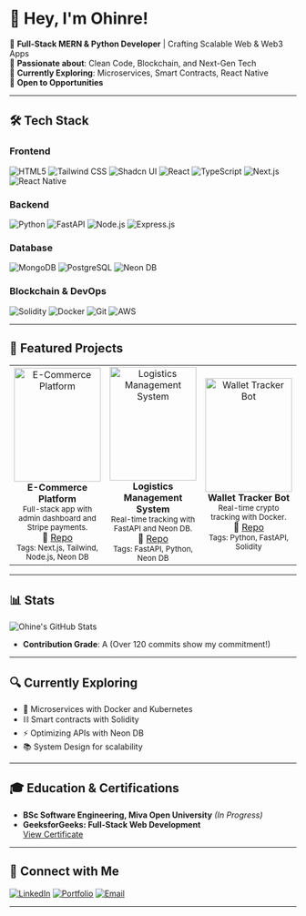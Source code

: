 # 👋 Hey, I'm Ohinre!
🚀 **Full-Stack MERN & Python Developer** | Crafting Scalable Web & Web3 Apps  
🌟 **Passionate about**: Clean Code, Blockchain, and Next-Gen Tech  
🌱 **Currently Exploring**: Microservices, Smart Contracts, React Native  
🔭 **Open to Opportunities**  

---

## 🛠️ Tech Stack

### Frontend
<div class="grid grid-cols-4 gap-2">
  <img src="https://img.shields.io/badge/HTML5-E34F26?style=for-the-badge&logo=html5&logoColor=white" alt="HTML5">
  <img src="https://img.shields.io/badge/Tailwind_CSS-38B2AC?style=for-the-badge&logo=tailwind-css&logoColor=white" alt="Tailwind CSS">
  <img src="https://img.shields.io/badge/Shadcn_UI-000000?style=for-the-badge&logo=shadcnui&logoColor=white" alt="Shadcn UI">
  <img src="https://img.shields.io/badge/React-20232A?style=for-the-badge&logo=react&logoColor=61DAFB" alt="React">
  <img src="https://img.shields.io/badge/TypeScript-3178C6?style=for-the-badge&logo=typescript&logoColor=white" alt="TypeScript">
  <img src="https://img.shields.io/badge/Next.js-000000?style=for-the-badge&logo=nextdotjs&logoColor=white" alt="Next.js">
  <img src="https://img.shields.io/badge/React_Native-20232A?style=for-the-badge&logo=react&logoColor=61DAFB" alt="React Native">
</div>

### Backend
<div class="grid grid-cols-2 gap-2">
  <img src="https://img.shields.io/badge/Python-3776AB?style=for-the-badge&logo=python&logoColor=white" alt="Python">
  <img src="https://img.shields.io/badge/FastAPI-009688?style=for-the-badge&logo=fastapi&logoColor=white" alt="FastAPI">
  <img src="https://img.shields.io/badge/Node.js-339933?style=for-the-badge&logo=nodedotjs&logoColor=white" alt="Node.js">
  <img src="https://img.shields.io/badge/Express.js-000000?style=for-the-badge&logo=express&logoColor=white" alt="Express.js">
</div>

### Database
<div class="grid grid-cols-3 gap-2">
  <img src="https://img.shields.io/badge/MongoDB-47A248?style=for-the-badge&logo=mongodb&logoColor=white" alt="MongoDB">
  <img src="https://img.shields.io/badge/PostgreSQL-316192?style=for-the-badge&logo=postgresql&logoColor=white" alt="PostgreSQL">
  <img src="https://img.shields.io/badge/Neon_DB-00D1B2?style=for-the-badge&logo=neon&logoColor=white" alt="Neon DB">
</div>

### Blockchain & DevOps
<div class="grid grid-cols-4 gap-2">
  <img src="https://img.shields.io/badge/Solidity-363636?style=for-the-badge&logo=solidity&logoColor=white" alt="Solidity">
  <img src="https://img.shields.io/badge/Docker-2496ED?style=for-the-badge&logo=docker&logoColor=white" alt="Docker">
  <img src="https://img.shields.io/badge/Git-F05032?style=for-the-badge&logo=git&logoColor=white" alt="Git">
  <img src="https://img.shields.io/badge/AWS-232F3E?style=for-the-badge&logo=amazonaws&logoColor=white" alt="AWS">
</div>

---

## 🚀 Featured Projects

<table>
  <tr>
    <td align="center" width="33%">
      <a href="https://github.com/lucidshaya/ecommerce">
        <img src="https://via.placeholder.com/300x200?text=E-Commerce+Platform" alt="E-Commerce Platform" style="width:100%; height:200px; object-fit:cover;"/>
      </a>
      <br/>
      <b>E-Commerce Platform</b><br/>
      <sub>Full-stack app with admin dashboard and Stripe payments.</sub><br/>
      🔗 <a href="https://github.com/lucidshaya/ecommerce">Repo</a>
      <br/>
      <sub>Tags: Next.js, Tailwind, Node.js, Neon DB</sub>
    </td>
    <td align="center" width="33%">
      <a href="https://github.com/lucidshaya/logistics">
        <img src="https://via.placeholder.com/300x200?text=Logistics+Management" alt="Logistics Management System" style="width:100%; height:200px; object-fit:cover;"/>
      </a>
      <br/>
      <b>Logistics Management System</b><br/>
      <sub>Real-time tracking with FastAPI and Neon DB.</sub><br/>
      🔗 <a href="https://github.com/lucidshaya/logistics">Repo</a>
      <br/>
      <sub>Tags: FastAPI, Python, Neon DB</sub>
    </td>
    <td align="center" width="33%">
      <a href="https://github.com/lucidshaya/Wallet-Tracker-Bot">
        <img src="https://via.placeholder.com/300x200?text=Wallet+Tracker+Bot" alt="Wallet Tracker Bot" style="width:100%; height:200px; object-fit:cover;"/>
      </a>
      <br/>
      <b>Wallet Tracker Bot</b><br/>
      <sub>Real-time crypto tracking with Docker.</sub><br/>
      🔗 <a href="https://github.com/lucidshaya/Wallet-Tracker-Bot">Repo</a>
      <br/>
      <sub>Tags: Python, FastAPI, Solidity</sub>
    </td>
  </tr>
</table>

---

## 📊 Stats
![Ohine's GitHub Stats](https://github-readme-stats.vercel.app/api?username=lucidshaya&show_icons=true&theme=radical&count_private=true)
- **Contribution Grade**: A (Over 120 commits show my commitment!)

---

## 🔍 Currently Exploring
- 🧩 Microservices with Docker and Kubernetes
- ⛓️ Smart contracts with Solidity
- ⚡ Optimizing APIs with Neon DB
- 📚 System Design for scalability

---

## 🎓 Education & Certifications
- **BSc Software Engineering, Miva Open University** *(In Progress)*
- **GeeksforGeeks: Full-Stack Web Development**  
  [View Certificate](https://media.geeksforgeeks.org/courses/certificates/dd9f89babb888784f5d60b74009aa68a.pdf)

---

## 💬 Connect with Me
<div class="grid grid-cols-3 gap-2">
  <a href="https://linkedin.com/in/YOUR_PROFILE"><img src="https://img.shields.io/badge/LinkedIn-0077B5?style=for-the-badge&logo=linkedin&logoColor=white" alt="LinkedIn"></a>
  <a href="https://your-portfolio.com"><img src="https://img.shields.io/badge/Portfolio-000000?style=for-the-badge&logo=vercel&logoColor=white" alt="Portfolio"></a>
  <a href="mailto:your.email@example.com"><img src="https://img.shields.io/badge/Email-D14836?style=for-the-badge&logo=gmail&logoColor=white" alt="Email"></a>
</div>

---

